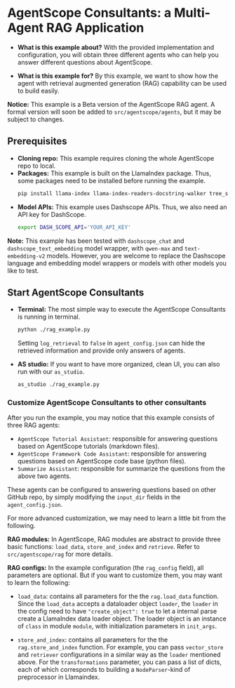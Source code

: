 # AgentScope Consultants: a Multi-Agent RAG Application

* **What is this example about?**
With the provided implementation and configuration,
you will obtain three different agents who can help you answer different questions about AgentScope.

* **What is this example for?** By this example, we want to show how the agent with retrieval augmented generation (RAG)
capability can be used to build easily.

**Notice:** This example is a Beta version of the AgentScope RAG agent. A formal version will soon be added to `src/agentscope/agents`, but it may be subject to changes.

## Prerequisites
* **Cloning repo:** This example requires cloning the whole AgentScope repo to local.
* **Packages:** This example is built on the LlamaIndex package. Thus, some packages need to be installed before running the example.
    ```bash
    pip install llama-index llama-index-readers-docstring-walker tree_sitter tree-sitter-languages
    ```
* **Model APIs:** This example uses Dashscope APIs. Thus, we also need an API key for DashScope.
  ```bash
  export DASH_SCOPE_API='YOUR_API_KEY'
  ```

**Note:** This example has been tested with `dashscope_chat` and `dashscope_text_embedding` model wrapper, with `qwen-max` and `text-embedding-v2` models.
However, you are welcome to replace the Dashscope language and embedding model wrappers or models with other models you like to test.

## Start AgentScope Consultants
* **Terminal:** The most simple way to execute the AgentScope Consultants is running in terminal.
  ```bash
  python ./rag_example.py
  ```
  Setting `log_retrieval` to `false` in `agent_config.json` can hide the retrieved information and provide only answers of agents.

* **AS studio:** If you want to have more organized, clean UI, you can also run with our `as_studio`.
  ```bash
  as_studio ./rag_example.py
  ```

### Customize AgentScope Consultants to other consultants
After you run the example, you may notice that this example consists of three RAG agents:
* `AgentScope Tutorial Assistant`: responsible for answering questions based on AgentScope tutorials (markdown files).
* `AgentScope Framework Code Assistant`: responsible for answering questions based on AgentScope code base (python files).
* `Summarize Assistant`: responsible for summarize the questions from the above two agents.

These agents can be configured to answering questions based on other GitHub repo, by simply modifying the `input_dir` fields in the `agent_config.json`.

For more advanced customization, we may need to learn a little bit from the following.

**RAG modules:** In AgentScope, RAG modules are abstract to provide three basic functions: `load_data`, `store_and_index` and `retrieve`. Refer to `src/agentscope/rag` for more details.

**RAG configs:** In the example configuration (the `rag_config` field), all parameters are optional. But if you want to customize them, you may want to learn the following:
*  `load_data`: contains all parameters for the the `rag.load_data` function.
Since the `load_data` accepts a dataloader object `loader`, the `loader` in the config need to have `"create_object": true` to let a internal parse create a LlamaIndex data loader object.
The loader object is an instance of `class` in module `module`, with initialization parameters in `init_args`.

* `store_and_index`: contains all parameters for the the `rag.store_and_index` function.
For example, you can pass `vector_store` and `retriever` configurations in a similar way as the `loader` mentioned above.
For the `transformations` parameter, you can pass a list of dicts, each of which corresponds to building a `NodeParser`-kind of preprocessor in Llamaindex.